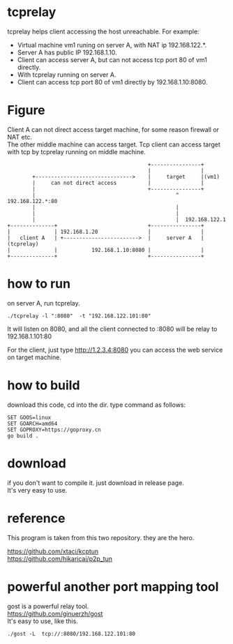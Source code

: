 # tcprelay
tcprelay helps client accessing the host unreachable.
For example:  
- Virtual machine vm1 runing on server A, with NAT ip 192.168.122.*.  
- Server A has public IP 192.168.1.10.  
- Client can access server A, but can not access tcp port 80 of vm1 directly.  
- With tcprelay running on server A.  
- Client can access tcp port 80 of vm1 directly by 192.168.1.10:8080.  


# Figure
Client A can not direct access  target machine, for some reason firewall or NAT etc.  
The other middle machine can access target.
Tcp client can access target with tcp by tcprelay running on middle machine.

```
                                             +----------------+
                                             |                |
        +------------------------------->    |     target     |(vm1)
        |     can not direct access          |                |
        |                                    +----------------+
        |                                             ^  192.168.122.*:80
        |                                             |
        |                                             | 
        |                                             |  192.168.122.1
+--------------+                             +----------------+
|              | 192.168.1.20                |                |
|   client A   | +------------------------>  |     server A   |(tcprelay)
|              |           192.168.1.10:8080 |                |
+--------------+                             +----------------+

```
# how to run 
on server A, run tcprelay.  
```
./tcprelay -l ":8080"  -t "192.168.122.101:80"
```
It will listen on 8080, and all the client connected to :8080  will be relay to 192.168.1.101:80 

For the client, just  type  http://1.2.3.4:8080   you can access the web service on target machine.


# how to build  
download this code, cd into the dir.
type command as follows:  
```
SET GOOS=linux
SET GOARCH=amd64
SET GOPROXY=https://goproxy.cn
go build .
```


# download 
if you don't want to compile it. just download in release page.  
It's very easy to use.



# reference
This program is taken from this two repository. they are the hero.

https://github.com/xtaci/kcptun  
https://github.com/hikaricai/p2p_tun  



# powerful another port mapping tool
 gost is a powerful relay tool.  
 https://github.com/ginuerzh/gost  
It's easy to use, like this.

```
./gost -L  tcp://:8080/192.168.122.101:80  
```




